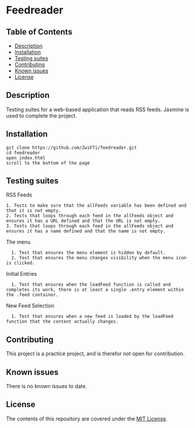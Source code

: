 # Feedreader

## Table of Contents

* [Description](#description)
* [Installation](#installation)
* [Testing suites](#testing)
* [Contributing](#contributing)
* [Known issues](#known)
* [License](#known)

## Description

Testing suites for a web-based application that reads RSS feeds. Jasmine is used to complete the project.

## Installation

```
git clone https://github.com/ZwiFTi/feedreader.git
cd feedreader
open index.html
scroll to the bottom of the page
```

## Testing suites

RSS Feeds
```
1. Tests to make sure that the allFeeds variable has been defined and that it is not empty.
2. Tests that loops through each feed in the allFeeds object and ensures it has a URL defined and that the URL is not empty.
3. Tests that loops through each feed in the allFeeds object and ensures it has a name defined and that the name is not empty.
```


The menu
```
  1. Test that ensures the menu element is hidden by default.
  2. Test that ensures the menu changes visibility when the menu icon is clicked.
```

Initial Entries
```
  1. Test that ensures when the loadFeed function is called and completes its work, there is at least a single .entry element within the .feed container.
```
New Feed Selection
```
  1. Test that ensures when a new feed is loaded by the loadFeed function that the content actually changes.
  ```

## Contributing

This project is a practice project, and is therefor not open for contribution.


## Known issues

There is no known issues to date.


## License

The contents of this repository are covered under the [MIT License](LICENSE).
